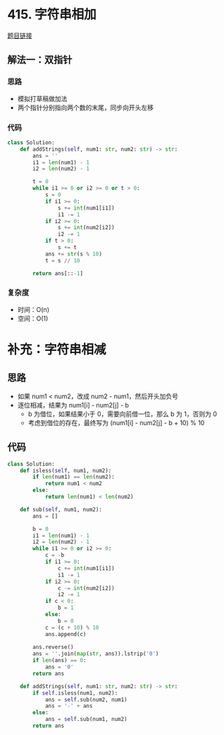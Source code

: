 # 415. 字符串相加

[题目链接](https://leetcode.cn/problems/add-strings/description/)

## 解法一：双指针

### 思路

- 模拟打草稿做加法
- 两个指针分别指向两个数的末尾，同步向开头左移

### 代码

```py
class Solution:
    def addStrings(self, num1: str, num2: str) -> str:
        ans = ''
        i1 = len(num1) - 1
        i2 = len(num2) - 1

        t = 0
        while i1 >= 0 or i2 >= 0 or t > 0:
            s = 0
            if i1 >= 0:
                s += int(num1[i1])
                i1 -= 1
            if i2 >= 0:
                s += int(num2[i2])
                i2 -= 1
            if t > 0:
                s += t
            ans += str(s % 10)
            t = s // 10

        return ans[::-1]
```

### 复杂度

- 时间：O(n)
- 空间：O(1)

# 补充：字符串相减

## 思路

- 如果 num1 < num2，改成 num2 - num1，然后开头加负号
- 逐位相减，结果为 num1[i] - num2[j] - b
  - b 为借位，如果结果小于 0，需要向前借一位，那么 b 为 1，否则为 0
  - 考虑到借位的存在，最终写为 (num1[i] - num2[j] - b + 10) % 10

## 代码

```py
class Solution:
    def isless(self, num1, num2):
        if len(num1) == len(num2):
            return num1 < num2
        else:
            return len(num1) < len(num2)

    def sub(self, num1, num2):
        ans = []

        b = 0
        i1 = len(num1) - 1
        i2 = len(num2) - 1
        while i1 >= 0 or i2 >= 0:
            c = -b
            if i1 >= 0:
                c += int(num1[i1])
                i1 -= 1
            if i2 >= 0:
                c -= int(num2[i2])
                i2 -= 1
            if c < 0:
                b = 1
            else:
                b = 0
            c = (c + 10) % 10
            ans.append(c)
        
        ans.reverse()
        ans = ''.join(map(str, ans)).lstrip('0')
        if len(ans) == 0:
            ans = '0'
        return ans

    def addStrings(self, num1: str, num2: str) -> str:
        if self.isless(num1, num2):
            ans = self.sub(num2, num1)
            ans = '-' + ans
        else:
            ans = self.sub(num1, num2)
        return ans
```
